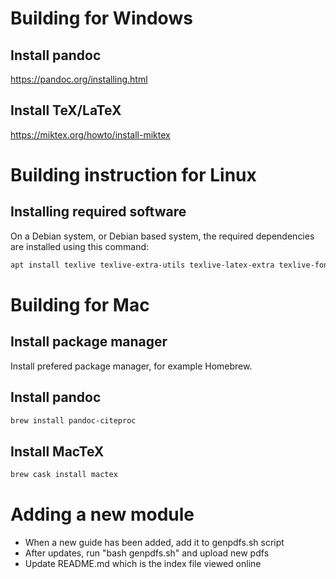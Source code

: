 # Building for Windows
## Install pandoc
https://pandoc.org/installing.html

## Install TeX/LaTeX
https://miktex.org/howto/install-miktex

# Building instruction for Linux
## Installing required software
On a Debian system, or Debian based system, the required dependencies are installed using this command:

```sh
apt install texlive texlive-extra-utils texlive-latex-extra texlive-fonts-extra
```


# Building for Mac
## Install package manager
Install prefered package manager, for example Homebrew.

## Install pandoc
```sh
brew install pandoc-citeproc
```

## Install MacTeX
```sh
brew cask install mactex
```

# Adding a new module
- When a new guide has been added, add it to genpdfs.sh script 
- After updates, run "bash genpdfs.sh" and upload new pdfs
- Update README.md which is the index file viewed online
